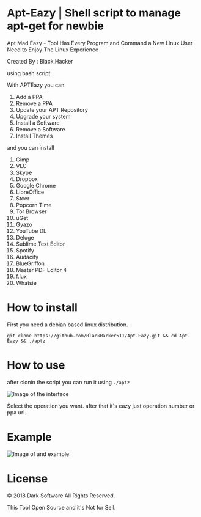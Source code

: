 # Apt-Eazy | Shell script to manage apt-get for newbie
Apt Mad Eazy - Tool Has Every Program and Command a New Linux User Need to Enjoy The Linux Experience

Created By : Black.Hacker

using bash script

With APTEazy you can
  1. Add a PPA
  2. Remove a PPA
  3. Update your APT Repository
  4. Upgrade your system
  5. Install a Software
  6. Remove a Software
  7. Install Themes

and you can install
 1. Gimp
 2. VLC
 3. Skype
 4. Dropbox
 5. Google Chrome
 6. LibreOffice
 7. Stcer
 8. Popcorn Time
 9. Tor Browser
 10. uGet
 11. Gyazo
 12. YouTube DL
 13. Deluge
 14. Sublime Text Editor
 15. Spotify
 16. Audacity
 17. BlueGriffon
 18. Master PDF Editor 4
 18. f.lux 
 20. Whatsie
 
 # How to install
 First you need a debian based linux distribution.
 
 `git clone https://github.com/BlackHacker511/Apt-Eazy.git && cd Apt-Eazy && ./aptz`
 
 # How to use
 after clonin the script you can run it using `./aptz`
 
 ![Image of the interface](https://github.com/BlackHacker511/Apt-Eazy/raw/master/1.png)
 
 Select the operation you want.
 after that it's eazy just operation number or ppa url.
 
 # Example
 ![Image of and example](https://github.com/BlackHacker511/Apt-Eazy/raw/master/2.png)
 
 # License
 © 2018 Dark Software All Rights Reserved.
 
 This Tool Open Source and it's Not for Sell.
